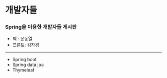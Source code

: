 # 개발자들

### Spring을 이용한 개발자들 게시판

* 백 : 윤동열
* 프론트: 김자경

---

* Spring boot
* Spring data jpa
* Thymeleaf

